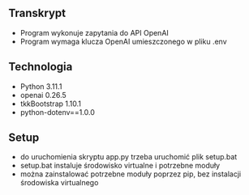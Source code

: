 ## Transkrypt
* Program wykonuje zapytania do API OpenAI
* Program wymaga klucza OpenAI umieszczonego w pliku .env

## Technologia
* Python 3.11.1
* openai 0.26.5
* tkkBootstrap 1.10.1
* python-dotenv==1.0.0

## Setup
* do uruchomienia skryptu app.py trzeba uruchomić plik setup.bat 
* setup.bat instaluje środowisko virtualne i potrzebne moduły
* można zainstalować potrzebne moduły poprzez pip, bez instalacji środowiska virtualnego
